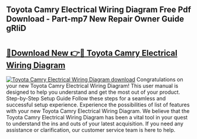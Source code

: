 ## Toyota Camry Electrical Wiring Diagram Free Pdf Download - Part-mp7 New Repair Owner Guide gRliD

# <h2><a href="http://dfuoe4m.blite.top/?on=Toyota+Camry+Electrical+Wiring+Diagram">🔗Download New 👉🔴 Toyota Camry Electrical Wiring Diagram</a></h2>

[![Toyota Camry Electrical Wiring Diagram download](https://i.imgur.com/lujVjoI.png)](http://dfuoe4m.blite.top/?on=Toyota+Camry+Electrical+Wiring+Diagram)
Congratulations on your new Toyota Camry Electrical Wiring Diagram! This user manual is designed to help you understand and get the most out of your product. Step-by-Step Setup Guide Follow these steps for a seamless and successful setup experience. Experience the possibilities of list of features with your new Toyota Camry Electrical Wiring Diagram. We believe that the Toyota Camry Electrical Wiring Diagram has been a vital tool in your quest to understand the ins and outs of your latest acquisition. If you need any assistance or clarification, our customer service team is here to help.
